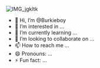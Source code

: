 ![IMG_jgkltk](https://github.com/user-attachments/assets/2a8ca303-1ecc-439a-a02c-58410d900e51)
- 👋 Hi, I’m @Burkieboy
- 👀 I’m interested in ...
- 🌱 I’m currently learning ...
- 💞️ I’m looking to collaborate on ...
- 📫 How to reach me ...
- 😄 Pronouns: ...
- ⚡ Fun fact: ...

<!---
Burkieboy/Burkieboy is a ✨ special ✨ repository because its `README.md` (this file) appears on your GitHub profile.
You can click the Preview link to take a look at your changes.
--->
